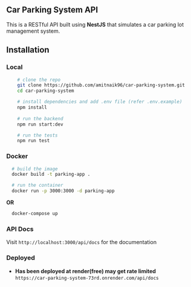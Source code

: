 ## **Car Parking System API**  
This is a RESTful API built using **NestJS** that simulates a car parking lot management system.

## **Installation**  
### **Local**
```bash
    # clone the repo
    git clone https://github.com/amitnaik96/car-parking-system.git
    cd car-parking-system

    # install dependencies and add .env file (refer .env.example)
    npm install
    
    # run the backend  
    npm run start:dev

    # run the tests
    npm run test
```

### **Docker**

```bash
  # build the image
  docker build -t parking-app .

  # run the container
  docker run -p 3000:3000 -d parking-app 
```

**OR**
```bash
  docker-compose up
```

### **API Docs**
Visit `http://localhost:3000/api/docs` for the documentation 

### **Deployed**
- **Has been deployed at render(free) may get rate limited**  
`https://car-parking-system-73rd.onrender.com/api/docs`

